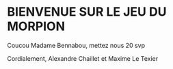 # BIENVENUE SUR LE JEU DU MORPION

Coucou Madame Bennabou, mettez nous 20 svp

Cordialement,
Alexandre Chaillet et 
Maxime Le Texier
